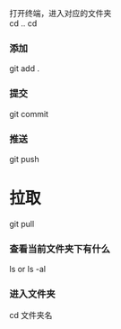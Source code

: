 打开终端，进入对应的文件夹  
cd ..
cd 
### 添加
git add .

### 提交
git commit


### 推送
git push

# 拉取
git pull

### 查看当前文件夹下有什么
ls or ls -al
### 进入文件夹
cd 文件夹名

